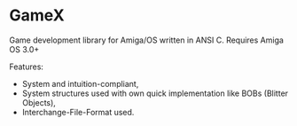 # GameX
Game development library for Amiga/OS written in ANSI C.
Requires Amiga OS 3.0+

Features:
- System and intuition-compliant,
- System structures used with own quick implementation like BOBs (Blitter Objects),
- Interchange-File-Format used.
